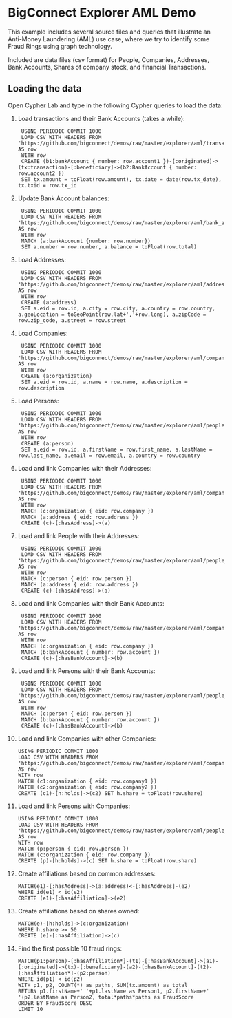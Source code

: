 # BigConnect Explorer AML Demo

This example includes several source files and queries that illustrate an Anti-Money Laundering (AML) use case, 
where we try to identify some Fraud Rings using graph technology.

Included are data files (csv format) for People, Companies, Addresses, Bank Accounts, Shares of company stock, and financial Transactions.

## Loading the data
Open Cypher Lab and type in the following Cypher queries to load the data:

1. Load transactions and their Bank Accounts (takes a while):

        USING PERIODIC COMMIT 1000
        LOAD CSV WITH HEADERS FROM 'https://github.com/bigconnect/demos/raw/master/explorer/aml/transactions.csv' AS row
        WITH row
        CREATE (b1:bankAccount { number: row.account1 })-[:originated]->(tx:transaction)-[:beneficiary]->(b2:BankAccount { number: row.account2 })
        SET tx.amount = toFloat(row.amount), tx.date = date(row.tx_date), tx.txid = row.tx_id
        
2. Update Bank Account balances:

        USING PERIODIC COMMIT 1000
        LOAD CSV WITH HEADERS FROM 'https://github.com/bigconnect/demos/raw/master/explorer/aml/bank_accounts.csv' AS row
        WITH row
        MATCH (a:bankAccount {number: row.number}) 
        SET a.number = row.number, a.balance = toFloat(row.total)

3. Load Addresses:

        USING PERIODIC COMMIT 1000
        LOAD CSV WITH HEADERS FROM 'https://github.com/bigconnect/demos/raw/master/explorer/aml/addresses.csv' AS row
        WITH row
        CREATE (a:address) 
        SET a.eid = row.id, a.city = row.city, a.country = row.country, a.geoLocation = toGeoPoint(row.lat+','+row.long), a.zipCode = row.zip_code, a.street = row.street

4. Load Companies:

        USING PERIODIC COMMIT 1000
        LOAD CSV WITH HEADERS FROM 'https://github.com/bigconnect/demos/raw/master/explorer/aml/companies.csv' AS row
        WITH row
        CREATE (a:organization) 
        SET a.eid = row.id, a.name = row.name, a.description = row.description

5. Load Persons:

        USING PERIODIC COMMIT 1000
        LOAD CSV WITH HEADERS FROM 'https://github.com/bigconnect/demos/raw/master/explorer/aml/people.csv' AS row
        WITH row
        CREATE (a:person) 
        SET a.eid = row.id, a.firstName = row.first_name, a.lastName = row.last_name, a.email = row.email, a.country = row.country

6. Load and link Companies with their Addresses:

        USING PERIODIC COMMIT 1000
        LOAD CSV WITH HEADERS FROM 'https://github.com/bigconnect/demos/raw/master/explorer/aml/companies_addresses.csv' AS row
        WITH row
        MATCH (c:organization { eid: row.company })
        MATCH (a:address { eid: row.address })
        CREATE (c)-[:hasAddress]->(a)
        
7. Load and link People with their Addresses:

        USING PERIODIC COMMIT 1000
        LOAD CSV WITH HEADERS FROM 'https://github.com/bigconnect/demos/raw/master/explorer/aml/people_addresses.csv' AS row
        WITH row
        MATCH (c:person { eid: row.person })
        MATCH (a:address { eid: row.address })
        CREATE (c)-[:hasAddress]->(a)
        
8. Load and link Companies with their Bank Accounts:

        USING PERIODIC COMMIT 1000
        LOAD CSV WITH HEADERS FROM 'https://github.com/bigconnect/demos/raw/master/explorer/aml/companies_accounts.csv' AS row
        WITH row
        MATCH (c:organization { eid: row.company })
        MATCH (b:bankAccount { number: row.account })
        CREATE (c)-[:hasBankAccount]->(b)

9. Load and link Persons with their Bank Accounts:

        USING PERIODIC COMMIT 1000
        LOAD CSV WITH HEADERS FROM 'https://github.com/bigconnect/demos/raw/master/explorer/aml/people_accounts.csv' AS row
        WITH row
        MATCH (c:person { eid: row.person })
        MATCH (b:bankAccount { number: row.account })
        CREATE (c)-[:hasBankAccount]->(b)

10. Load and link Companies with other Companies:

        USING PERIODIC COMMIT 1000
        LOAD CSV WITH HEADERS FROM 'https://github.com/bigconnect/demos/raw/master/explorer/aml/companies_shares.csv' AS row
        WITH row
        MATCH (c1:organization { eid: row.company1 })
        MATCH (c2:organization { eid: row.company2 })
        CREATE (c1)-[h:holds]->(c2) SET h.share = toFloat(row.share)

11. Load and link Persons with Companies:

        USING PERIODIC COMMIT 1000
        LOAD CSV WITH HEADERS FROM 'https://github.com/bigconnect/demos/raw/master/explorer/aml/people_shares.csv' AS row
        WITH row
        MATCH (p:person { eid: row.person })
        MATCH (c:organization { eid: row.company })
        CREATE (p)-[h:holds]->(c) SET h.share = toFloat(row.share)

12. Create affiliations based on common addresses:

        MATCH(e1)-[:hasAddress]->(a:address)<-[:hasAddress]-(e2) 
        WHERE id(e1) < id(e2)
        CREATE (e1)-[:hasAffiliation]->(e2)

13. Create affiliations based on shares owned:

        MATCH(e)-[h:holds]->(c:organization) 
        WHERE h.share >= 50 
        CREATE (e)-[:hasAffiliation]->(c)

14. Find the first possible 10 fraud rings:

        MATCH(p1:person)-[:hasAffiliation*]-(t1)-[:hasBankAccount]->(a1)-[:originated]->(tx)-[:beneficiary]-(a2)-[:hasBankAccount]-(t2)-[:hasAffiliation*]-(p2:person) 
        WHERE id(p1) < id(p2) 
        WITH p1, p2, COUNT(*) as paths, SUM(tx.amount) as total
        RETURN p1.firstName+' '+p1.lastName as Person1, p2.firstName+' '+p2.lastName as Person2, total*paths*paths as FraudScore
        ORDER BY FraudScore DESC
        LIMIT 10
        
